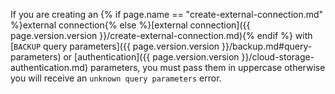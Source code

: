 If you are creating an {% if page.name == "create-external-connection.md" %}external connection{% else %}[external connection]({{ page.version.version }}/create-external-connection.md){% endif %} with [`BACKUP` query parameters]({{ page.version.version }}/backup.md#query-parameters) or [authentication]({{ page.version.version }}/cloud-storage-authentication.md) parameters, you must pass them in uppercase otherwise you will receive an `unknown query parameters` error.